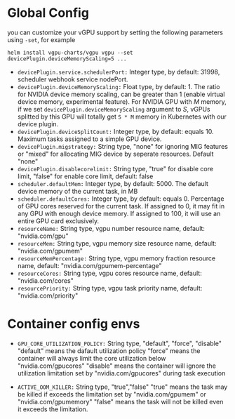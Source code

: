 # Global Config

you can customize your vGPU support by setting the following parameters using `-set`, for example

```
helm install vgpu-charts/vgpu vgpu --set devicePlugin.deviceMemoryScaling=5 ...
```

* `devicePlugin.service.schedulerPort:`
  Integer type, by default: 31998, scheduler webhook service nodePort.
* `devicePlugin.deviceMemoryScaling:` 
  Float type, by default: 1. The ratio for NVIDIA device memory scaling, can be greater than 1 (enable virtual device memory, experimental feature). For NVIDIA GPU with *M* memory, if we set `devicePlugin.deviceMemoryScaling` argument to *S*, vGPUs splitted by this GPU will totally get `S * M` memory in Kubernetes with our device plugin.
* `devicePlugin.deviceSplitCount:` 
  Integer type, by default: equals 10. Maximum tasks assigned to a simple GPU device.
* `devicePlugin.migstrategy:`
  String type, "none" for ignoring MIG features or "mixed" for allocating MIG device by seperate resources. Default "none"
* `devicePlugin.disablecorelimit:`
  String type, "true" for disable core limit, "false" for enable core limit, default: false
* `scheduler.defaultMem:` 
  Integer type, by default: 5000. The default device memory of the current task, in MB
* `scheduler.defaultCores:` 
  Integer type, by default: equals 0. Percentage of GPU cores reserved for the current task. If assigned to 0, it may fit in any GPU with enough device memory. If assigned to 100, it will use an entire GPU card exclusively.
* `resourceName:`
  String type, vgpu number resource name, default: "nvidia.com/gpu"
* `resourceMem:`
  String type, vgpu memory size resource name, default: "nvidia.com/gpumem"
* `resourceMemPercentage:`
  String type, vgpu memory fraction resource name, default: "nvidia.com/gpumem-percentage" 
* `resourceCores:`
  String type, vgpu cores resource name, default: "nvidia.com/cores"
* `resourcePriority:`
  String type, vgpu task priority name, default: "nvidia.com/priority"

# Container config envs

* `GPU_CORE_UTILIZATION_POLICY:`
  String type, "default", "force", "disable"
  "default" means the dafault utilization policy
  "force" means the container will always limit the core utilization below "nvidia.com/gpucores"
  "disable" means the container will ignore the utilization limitation set by "nvidia.com/gpucores" during task execution

* `ACTIVE_OOM_KILLER:`
  String type, "true","false"
  "true" means the task may be killed if exceeds the limitation set by "nvidia.com/gpumem" or "nvidia.com/gpumemory"
  "false" means the task will not be killed even it exceeds the limitation.

  
